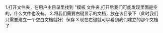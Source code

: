 1.打开文件夹，在用户主目录里找到 "模板 文件夹,打开后我们可能发现里面是空的，什么文件也没有。
2.将我们需要右键显示的文档，放在该目录下（此时我们只需要建立一个空白文档就好）保存
3.现在右键就可以看到我们建立的那个文档了
